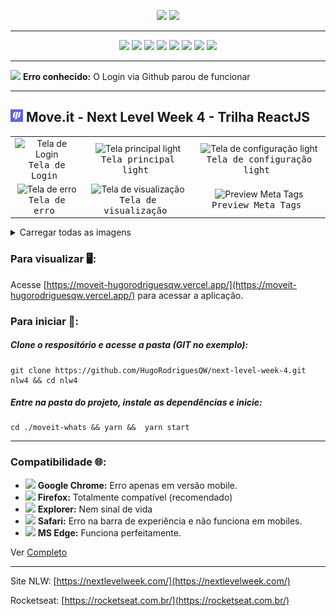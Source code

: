 <p align="center">
<img src="https://img.shields.io/badge/status-closed-critical" />
<img src="https://img.shields.io/github/last-commit/hugorodriguesqw/next-level-week-4?label=last%20maintenance" />
</p>

---

<p align="center">
<img src="https://img.shields.io/badge/created%20by-rocketseat-%236D5CCD" />
<img src="https://img.shields.io/badge/developed%20by-hugorodriguesqw-%23fbff00" />
<img src="https://therealsujitk-vercel-badge.vercel.app/?app=moveit.hugorodrigues.ml" />
<img src="https://img.shields.io/badge/contributions-welcome-brightgreen" />
<img src="https://img.shields.io/github/languages/count/hugorodriguesqw/next-level-week-4"/>
<img src="https://img.shields.io/github/languages/top/hugorodriguesqw/next-level-week-4"/>
<img src="https://img.shields.io/github/repo-size/HugoRodriguesQW/next-level-week-4"/>
<img src="https://img.shields.io/github/last-commit/HugoRodriguesQW/next-level-week-4"/>
</p>

---

<img src="https://via.placeholder.com/15/ff0c00/000000?text=+" width="1.1%" > **Erro conhecido:**  O Login via Github parou de funcionar 

----

## <span><img src="https://github.com/HugoRodriguesQW/next-level-week-4/blob/main/moveit-whats/public/favicon.png" width="20px" /></span> Move.it - Next Level Week 4 - Trilha ReactJS


  <table width="100%">
  <tr>
    <td align="center">
        <img alt="Tela de Login" src="https://i.ibb.co/7kBn6Pd/Screenshot-2021-03-04-logon-Move-It.png" height="140" />
        <br><kbd>Tela de Login&nbsp;</kbd>
    </td>
    <td align="center">
        <img  alt="Tela principal light" src="https://i.ibb.co/Z2ttktt/2021-03-02-212819-1366x768-scrot.png" height="140" />
      <br><kbd>Tela principal light&nbsp;</br>
    </td>
    <td align="center">
      <img  alt="Tela de configuração light" src="https://i.ibb.co/k5QWCjt/Screenshot-2021-03-04-account-Move-It.png" height="140" />
      <br><kbd>Tela de configuração light&nbsp;</kbd>
    </td>
    </tr><tr>
    <td align="center" >
      <img  alt="Tela de erro" src="https://user-images.githubusercontent.com/71078903/114411460-b7c04780-9b9b-11eb-9832-03913e9f6816.gif" height="140">
      <br><kbd>Tela de erro&nbsp;</kbd>
    </td>
    <td align="center" >
        <img  alt="Tela de visualização" src="https://user-images.githubusercontent.com/71078903/114279242-2fb73200-9a23-11eb-9a5b-8ac5f6a82a46.png" height="140">
      <br><kbd>Tela de visualização&nbsp;</kbd>
    </td>
    <td align="center" >
        <img  alt="Preview Meta Tags" src="https://user-images.githubusercontent.com/71078903/113228891-68b61080-9285-11eb-99f7-c0c8f4e21bdc.gif" height="140" >
      <br><kbd>Preview Meta Tags&nbsp;</kbd>
    </td>
  </tr>
  </table>  
  <p></p>
  
  <details>
  <summary>Carregar todas as imagens</summary>
  
  <table width="100%">
  <tr>
   <td align="center">
        <img  alt="Tela de configuração mobile" src="https://user-images.githubusercontent.com/71078903/110976684-1904b900-8359-11eb-8579-ce694cf16408.png" height="280" >
      <br><kbd>Tela de configuração mobile&nbsp;</kbd>
   </td>
   <td align="center">
        <img  alt="Tela de principal mobile" src="https://user-images.githubusercontent.com/71078903/110976750-3174d380-8359-11eb-9ee2-2a5f84878d26.png" height="280" >
      <br><kbd>Tela de principal mobile&nbsp;</kbd>
    </td>
    <td align="center">
        <img  alt="Tela de visualização mobile" src="https://user-images.githubusercontent.com/71078903/114279399-ff23c800-9a23-11eb-8ad8-d1268133e7cd.png" height="280" >
      <br><kbd>Tela de visualização mobile&nbsp;</kbd>
    </td>
  </tr>
  <tr>
    <td align="center">
        <img  alt="Instalar Moveit?" src="https://user-images.githubusercontent.com/71078903/113226380-913b0c00-927f-11eb-91c5-7e7a58bbf687.png" height="140" >
      <br><kbd>Instalar Moveit?&nbsp;</kbd>
   </td>
   <td align="center">
    <img  alt="Tela do aplicativo instalado" src="https://user-images.githubusercontent.com/71078903/113226263-402b1800-927f-11eb-8cdd-bc2bc5cb2eca.png" height="140" >
   <br><kbd>Tela do aplicativo instalado&nbsp;</kbd>
 </td>
  <td align="center">
      <img  alt="Tela de configuração dark" src="https://user-images.githubusercontent.com/71078903/110975305-7b5cba00-8357-11eb-9267-d53d6c781e81.png" height="140" >
    <br><kbd>Tela de configuração dark&nbsp;</kbd>
  </td>
   </tr><tr>
   <td align="center">
      <img  alt="Tela principal dark" src="https://user-images.githubusercontent.com/71078903/110975321-80216e00-8357-11eb-8c57-e52ecfa7f2dc.png" height="140" >
      <br><kbd>Tela principal dark&nbsp;</kbd>
   </td>
   </tr>
  </table>  
  </details>

 ### Para visualizar 🖥️:
 Acesse [https://moveit-hugorodriguesqw.vercel.app/](https://moveit-hugorodriguesqw.vercel.app/) para acessar a aplicação.

 
 ### Para iniciar 🚀:
 ##### Clone o respositório e acesse a pasta (GIT no exemplo):
 ```shell 
 git clone https://github.com/HugoRodriguesQW/next-level-week-4.git nlw4 && cd nlw4
 ```
 ##### Entre na pasta do projeto, instale as dependências e inicie:
 ```shell 
 cd ./moveit-whats && yarn &&  yarn start
 ```

---
### Compatibilidade 🌐:
- <img src="https://via.placeholder.com/15/ffaa00/000000?text=+" width="1.1%" > **Google Chrome:** Erro apenas em versão mobile.
- <img src="https://via.placeholder.com/15/15ff00/000000?text=+" width="1.1%" > **Firefox:** Totalmente compatível (recomendado)
- <img src="https://via.placeholder.com/15/ff0c00/000000?text=+" width="1.1%" > **Explorer:** Nem sinal de vida
- <img src="https://via.placeholder.com/15/ffaa00/000000?text=+" width="1.1%" > **Safari:** Erro na barra de experiência e não funciona em mobiles.
- <img src="https://via.placeholder.com/15/15ff00/000000?text=+" width="1.1%" > **MS Edge:** Funciona perfeitamente.

Ver [Completo](https://github.com/HugoRodriguesQW/next-level-week-4/issues/5#issue-826689482)

---

Site NLW: [https://nextlevelweek.com/](https://nextlevelweek.com/)

Rocketseat: [https://rocketseat.com.br/](https://rocketseat.com.br/)

